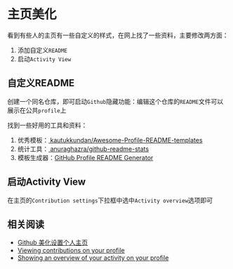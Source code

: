 
# 主页美化

看到有些人的主页有一些自定义的样式，在网上找了一些资料，主要修改两方面：

1. 添加自定义`README`
2. 启动`Activity View`

## 自定义README

创建一个同名仓库，即可启动`Github`隐藏功能：编辑这个仓库的`README`文件可以展示在公共`profile`上

找到一些好用的工具和资料：

1. 优秀模板：[ kautukkundan/Awesome-Profile-README-templates](https://github.com/kautukkundan/Awesome-Profile-README-templates/tree/master/elaborate)
2. 统计工具：[ anuraghazra/github-readme-stats ](https://github.com/anuraghazra/github-readme-stats/blob/master/docs/readme_cn.md)
3. 模板生成器：[GitHub Profile README Generator](https://github.com/rahuldkjain/github-profile-readme-generator)

## 启动Activity View

在主页的`Contribution settings`下拉框中选中`Activity overview`选项即可

## 相关阅读

* [Github 美化设置个人主页 ](https://www.cnblogs.com/Cl0ud/p/13764921.html)
* [Viewing contributions on your profile](https://docs.github.com/en/github/setting-up-and-managing-your-github-profile/viewing-contributions-on-your-profile)
* [Showing an overview of your activity on your profile](https://docs.github.com/en/github/setting-up-and-managing-your-github-profile/showing-an-overview-of-your-activity-on-your-profile)